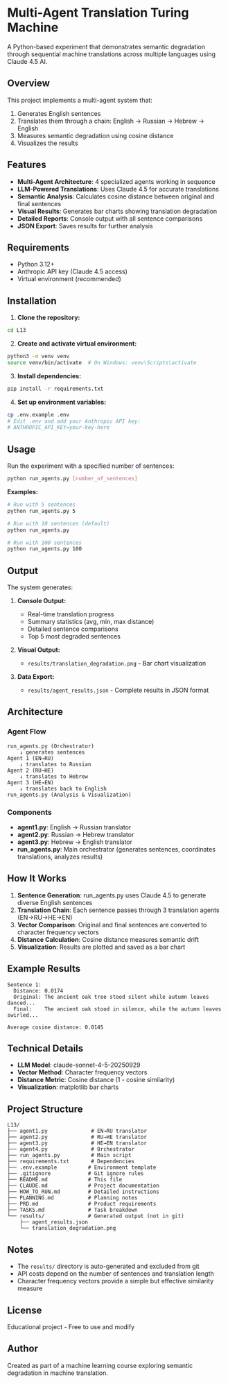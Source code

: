 # Multi-Agent Translation Turing Machine

A Python-based experiment that demonstrates semantic degradation through sequential machine translations across multiple languages using Claude 4.5 AI.

## Overview

This project implements a multi-agent system that:
1. Generates English sentences
2. Translates them through a chain: English → Russian → Hebrew → English
3. Measures semantic degradation using cosine distance
4. Visualizes the results

## Features

- **Multi-Agent Architecture**: 4 specialized agents working in sequence
- **LLM-Powered Translations**: Uses Claude 4.5 for accurate translations
- **Semantic Analysis**: Calculates cosine distance between original and final sentences
- **Visual Results**: Generates bar charts showing translation degradation
- **Detailed Reports**: Console output with all sentence comparisons
- **JSON Export**: Saves results for further analysis

## Requirements

- Python 3.12+
- Anthropic API key (Claude 4.5 access)
- Virtual environment (recommended)

## Installation

1. **Clone the repository:**
```bash
cd L13
```

2. **Create and activate virtual environment:**
```bash
python3 -m venv venv
source venv/bin/activate  # On Windows: venv\Scripts\activate
```

3. **Install dependencies:**
```bash
pip install -r requirements.txt
```

4. **Set up environment variables:**
```bash
cp .env.example .env
# Edit .env and add your Anthropic API key:
# ANTHROPIC_API_KEY=your-key-here
```

## Usage

Run the experiment with a specified number of sentences:

```bash
python run_agents.py [number_of_sentences]
```

**Examples:**
```bash
# Run with 5 sentences
python run_agents.py 5

# Run with 10 sentences (default)
python run_agents.py

# Run with 100 sentences
python run_agents.py 100
```

## Output

The system generates:

1. **Console Output:**
   - Real-time translation progress
   - Summary statistics (avg, min, max distance)
   - Detailed sentence comparisons
   - Top 5 most degraded sentences

2. **Visual Output:**
   - `results/translation_degradation.png` - Bar chart visualization

3. **Data Export:**
   - `results/agent_results.json` - Complete results in JSON format

## Architecture

### Agent Flow
```
run_agents.py (Orchestrator)
    ↓ generates sentences
Agent 1 (EN→RU)
    ↓ translates to Russian
Agent 2 (RU→HE)
    ↓ translates to Hebrew
Agent 3 (HE→EN)
    ↓ translates back to English
run_agents.py (Analysis & Visualization)
```

### Components

- **agent1.py**: English → Russian translator
- **agent2.py**: Russian → Hebrew translator
- **agent3.py**: Hebrew → English translator
- **run_agents.py**: Main orchestrator (generates sentences, coordinates translations, analyzes results)

## How It Works

1. **Sentence Generation**: run_agents.py uses Claude 4.5 to generate diverse English sentences
2. **Translation Chain**: Each sentence passes through 3 translation agents (EN→RU→HE→EN)
3. **Vector Comparison**: Original and final sentences are converted to character frequency vectors
4. **Distance Calculation**: Cosine distance measures semantic drift
5. **Visualization**: Results are plotted and saved as a bar chart

## Example Results

```
Sentence 1:
  Distance: 0.0174
  Original: The ancient oak tree stood silent while autumn leaves danced...
  Final:    The ancient oak stood in silence, while the autumn leaves swirled...

Average cosine distance: 0.0145
```

## Technical Details

- **LLM Model**: claude-sonnet-4-5-20250929
- **Vector Method**: Character frequency vectors
- **Distance Metric**: Cosine distance (1 - cosine similarity)
- **Visualization**: matplotlib bar charts

## Project Structure

```
L13/
├── agent1.py              # EN→RU translator
├── agent2.py              # RU→HE translator
├── agent3.py              # HE→EN translator
├── agent4.py              # Orchestrator
├── run_agents.py          # Main script
├── requirements.txt       # Dependencies
├── .env.example          # Environment template
├── .gitignore            # Git ignore rules
├── README.md             # This file
├── CLAUDE.md             # Project documentation
├── HOW_TO_RUN.md         # Detailed instructions
├── PLANNING.md           # Planning notes
├── PRD.md                # Product requirements
├── TASKS.md              # Task breakdown
└── results/              # Generated output (not in git)
    ├── agent_results.json
    └── translation_degradation.png
```

## Notes

- The `results/` directory is auto-generated and excluded from git
- API costs depend on the number of sentences and translation length
- Character frequency vectors provide a simple but effective similarity measure

## License

Educational project - Free to use and modify

## Author

Created as part of a machine learning course exploring semantic degradation in machine translation.
